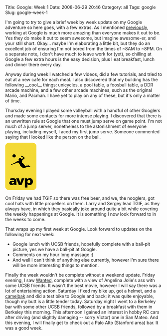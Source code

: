Title: Google: Week 1
Date: 2008-06-29 20:46
Category: all
Tags: google
Slug: google-week-1

I'm going to try to give a brief week by week update on my Google adventure so
here goes, with a few extras. As I mentioned [previously][], working at Google
is much more amazing than everyone makes it out to be. Yes they do make it out
to seem awesome, but imagine awesome-er, and your still short. Okay... maybe
I'm elaborating a little bit, but they do an excellent job of ensuring I'm not
bored from the times of ~8AM to ~8PM. On a separate note, I don't have much to
leave work for (yet), so chilling at Google a few extra hours is the easy
decision, plus I eat breakfast, lunch and dinner there every day.

Anyway during week I watched a few videos, did a few tutorials, and tried to
eat at a new cafe for each meal. I also discovered that my building has the
following \_\_cool\_\_ things: unicycles, a pool table, a foosball table, a DDR
arcade machine, and a few other arcade machines, such as the original Mario,
and Pacman. I have yet to play on any of these, but it's only a matter of time.

Thursday evening I played some volleyball with a handful of other Googlers and
made some contacts for more intense playing. I discovered that there is an
unwritten rule at Google that one must jump serve on game point. I'm not much
of a jump server, nonetheless to the astonishment of everyone playing,
including myself, I aced my first jump serve. Someone commented saying that I
looked like the person on the ball.  
![The avp logo][]

On Friday we had TGIF so there was free beer, and we, the nooglers, got cool
hats with little propellers on them. Larry and Sergey lead TGIF, as they always
have, in which they basically joke around quite a bit while covering the weekly
happenings at Google. It is something I now look forward to in the weeks to
come.

That wraps up my first week at Google. Look forward to updates on the following
for next week:

-   Google lunch with UCSB friends, hopefully complete with a ball-pit picture,
    yes we have a ball-pit at Google.
-   Comments on my hour long massage :)
-   And well I can't think of anything else currently, however I'm sure there
    will be more interesting things to mention.

Finally the week wouldn't be complete without a weekend update. Friday evening,
I saw [Wanted][], complete with a view of Angelina Jolie's ass with some UCSB
friends. It wasn't the best movie, however I will say there was a lot of
entertaining action. Saturday I fixed my bike up, got a helmet, and a
[camelbak][] and did a test bike to Google and back; it was quite enjoyable,
though my butt is a little tender today. Saturday night I went to a Berkeley
bar with some other UCSB friends, followed by a breakfast with them in Berkeley
this morning. This afternoon I gained an interest in hobby RC cars after
driving (and slightly damaging -- sorry Victor) one in San Mateo. And this
evening, I will finally get to check out a Palo Alto (Stanford area) bar. It
was a good week.

  [previously]: /2008/06/24/i-am-a-noogler/
  [The avp logo]: /images/2008/06/avp.gif "avp"
  [Wanted]: http://www.imdb.com/title/tt0493464/
  [camelbak]: http://www.camelbak.com/

